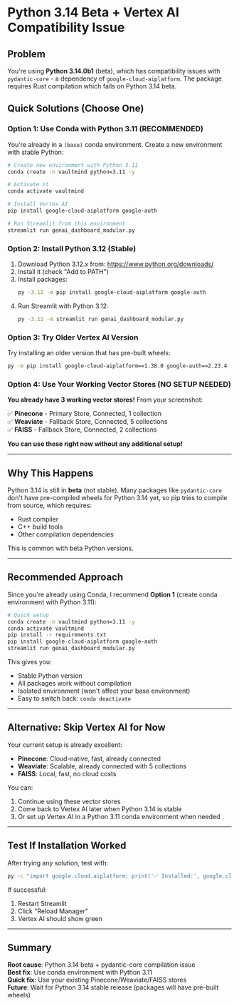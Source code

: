 # Python 3.14 Beta + Vertex AI Compatibility Issue

## Problem
You're using **Python 3.14.0b1** (beta), which has compatibility issues with `pydantic-core` - a dependency of `google-cloud-aiplatform`. The package requires Rust compilation which fails on Python 3.14 beta.

## Quick Solutions (Choose One)

### Option 1: Use Conda with Python 3.11 (RECOMMENDED)

You're already in a `(base)` conda environment. Create a new environment with stable Python:

```bash
# Create new environment with Python 3.11
conda create -n vaultmind python=3.11 -y

# Activate it
conda activate vaultmind

# Install Vertex AI
pip install google-cloud-aiplatform google-auth

# Run Streamlit from this environment
streamlit run genai_dashboard_modular.py
```

### Option 2: Install Python 3.12 (Stable)

1. Download Python 3.12.x from: https://www.python.org/downloads/
2. Install it (check "Add to PATH")
3. Install packages:
   ```bash
   py -3.12 -m pip install google-cloud-aiplatform google-auth
   ```
4. Run Streamlit with Python 3.12:
   ```bash
   py -3.12 -m streamlit run genai_dashboard_modular.py
   ```

### Option 3: Try Older Vertex AI Version

Try installing an older version that has pre-built wheels:

```bash
py -m pip install google-cloud-aiplatform==1.38.0 google-auth==2.23.4
```

### Option 4: Use Your Working Vector Stores (NO SETUP NEEDED)

**You already have 3 working vector stores!** From your screenshot:

✅ **Pinecone** - Primary Store, Connected, 1 collection  
✅ **Weaviate** - Fallback Store, Connected, 5 collections  
✅ **FAISS** - Fallback Store, Connected, 2 collections  

**You can use these right now without any additional setup!**

---

## Why This Happens

Python 3.14 is still in **beta** (not stable). Many packages like `pydantic-core` don't have pre-compiled wheels for Python 3.14 yet, so pip tries to compile from source, which requires:
- Rust compiler
- C++ build tools
- Other compilation dependencies

This is common with beta Python versions.

---

## Recommended Approach

Since you're already using Conda, I recommend **Option 1** (create conda environment with Python 3.11):

```bash
# Quick setup
conda create -n vaultmind python=3.11 -y
conda activate vaultmind
pip install -r requirements.txt
pip install google-cloud-aiplatform google-auth
streamlit run genai_dashboard_modular.py
```

This gives you:
- Stable Python version
- All packages work without compilation
- Isolated environment (won't affect your base environment)
- Easy to switch back: `conda deactivate`

---

## Alternative: Skip Vertex AI for Now

Your current setup is already excellent:
- **Pinecone**: Cloud-native, fast, already connected
- **Weaviate**: Scalable, already connected with 5 collections
- **FAISS**: Local, fast, no cloud costs

You can:
1. Continue using these vector stores
2. Come back to Vertex AI later when Python 3.14 is stable
3. Or set up Vertex AI in a Python 3.11 conda environment when needed

---

## Test If Installation Worked

After trying any solution, test with:

```bash
py -c "import google.cloud.aiplatform; print('✅ Installed:', google.cloud.aiplatform.__version__)"
```

If successful:
1. Restart Streamlit
2. Click "Reload Manager" 
3. Vertex AI should show green

---

## Summary

**Root cause**: Python 3.14 beta + pydantic-core compilation issue  
**Best fix**: Use conda environment with Python 3.11  
**Quick fix**: Use your existing Pinecone/Weaviate/FAISS stores  
**Future**: Wait for Python 3.14 stable release (packages will have pre-built wheels)
